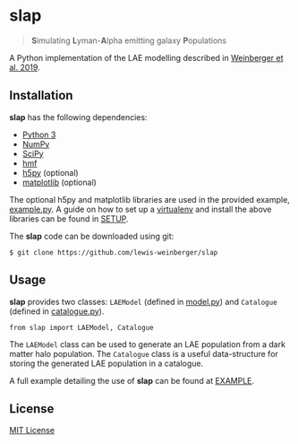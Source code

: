 # slap

> **S**imulating **L**yman-**A**lpha emitting galaxy **P**opulations

A Python implementation of the LAE modelling described in [Weinberger et al. 2019](https://doi.org/10.1093/mnras/stz481).

## Installation

**slap** has the following dependencies:

- [Python 3](https://www.python.org/downloads/)
- [NumPy](https://www.numpy.org/)
- [SciPy](https://www.scipy.org/)
- [hmf](https://github.com/steven-murray/hmf)
- [h5py](https://www.h5py.org/) (optional)
- [matplotlib](https://matplotlib.org/) (optional)

The optional h5py and matplotlib libraries are used in the provided example, [example.py](./example.py). A guide on how to set up a [virtualenv](https://virtualenv.pypa.io/en/latest/) and install the above libraries can be found in [SETUP](./SETUP.md).

The **slap** code can be downloaded using git:

```
$ git clone https://github.com/lewis-weinberger/slap
```

## Usage

**slap** provides two classes: `LAEModel` (defined in [model.py](slap/model.py)) and `Catalogue` (defined in [catalogue.py](slap/catalogue.py)).
```
from slap import LAEModel, Catalogue
```

The `LAEModel` class can be used to generate an LAE population from a dark matter halo population. The `Catalogue` class is a useful data-structure for storing the generated LAE population in a catalogue.

A full example detailing the use of **slap** can be found at [EXAMPLE](./EXAMPLE.md).

## License

[MIT License](./LICENSE)
